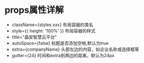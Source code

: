 # props属性详解
* className={styles.xxx} 布局容器的类名
* style={{ height: '100%' }} 布局容器的样式
* title="晶安智慧云平台"
* autoSpace={false} 标题是否添加空格,默认为true
* extra={companyName} 头部左边的内容，如企业名称或选择框等
* gutter={24} 时间和extra到两边的距离，默认为24px
